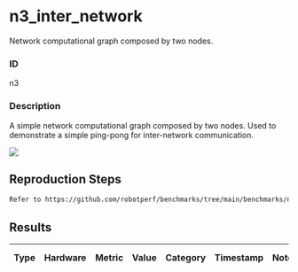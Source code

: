 # n3_inter_network

Network computational graph composed by two nodes.

### ID
n3

### Description
A simple network computational graph composed by two nodes. Used to demonstrate a simple ping-pong for inter-network communication.

![](../../../imgs/n3_inter_network.png)

## Reproduction Steps

```bash
Refer to https://github.com/robotperf/benchmarks/tree/main/benchmarks/network/n3_inter_network and review the launch files to reproduce this package.
```

## Results

| Type | Hardware | Metric | Value | Category | Timestamp | Note | Data Source |
| --- | --- | --- | --- | --- | --- | --- | --- |


